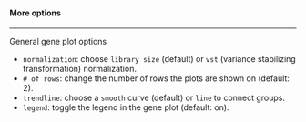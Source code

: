 #### More options
-----------------

General gene plot options

- `normalization`: choose `library size` (default) or
  `vst` (variance stabilizing transformation) normalization.
- `# of rows`: change the number of rows the plots are shown on
  (default: 2).
- `trendline`: choose a `smooth` curve (default) or `line` to connect groups.
- `legend`: toggle the legend in the gene plot (default: on).
